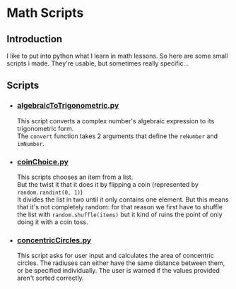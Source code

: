 # Math Scripts

## Introduction

I like to put into python what I learn in math lessons.
So here are some small scripts i made. They're usable, but sometimes really specific...

## Scripts

- ### [algebraicToTrigonometric.py](./Scrpits/algebraicToTrigonometric.py)   
    This script converts a complex number's algebraic expression to its trigonometric form.   
    The `convert` function takes 2 arguments that define the `reNumber` and `imNumber`.

- ### [coinChoice.py](./Scrpits/coinChoice.py)   
    This scripts chooses an item from a list.    
    But the twist it that it does it by flipping a coin (represented by `random.randint(0, 1)`)    
    It divides the list in two until it only contains one element. But this means that it's not completely random: for that reason we first have to shuffle the list with `random.shuffle(items)` but it kind of ruins the point of only doing it with a coin toss.

- ### [concentricCircles.py](./Scrpits/concentricCircles.py)
    This script asks for user input and calculates the area of concentric circles.
    The radiuses can either have the same distance between them, or be specified individually.
    The user is warned if the values provided aren't sorted correctly.
